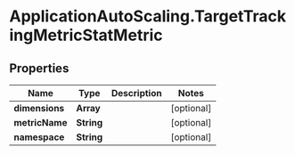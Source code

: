 # ApplicationAutoScaling.TargetTrackingMetricStatMetric

## Properties

Name | Type | Description | Notes
------------ | ------------- | ------------- | -------------
**dimensions** | **Array** |  | [optional] 
**metricName** | **String** |  | [optional] 
**namespace** | **String** |  | [optional] 


